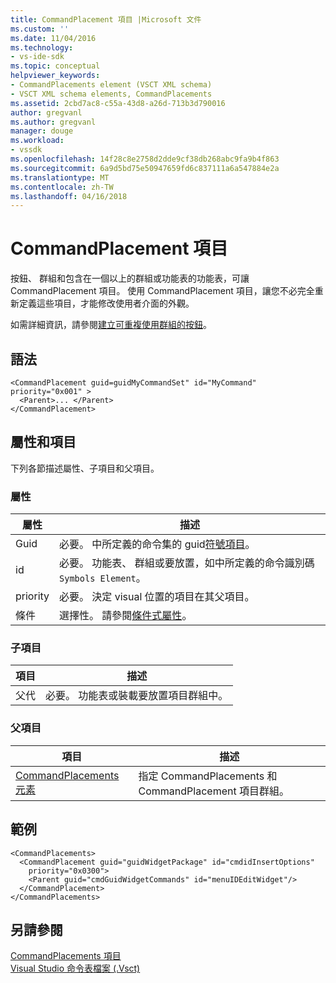 ```yaml
---
title: CommandPlacement 項目 |Microsoft 文件
ms.custom: ''
ms.date: 11/04/2016
ms.technology:
- vs-ide-sdk
ms.topic: conceptual
helpviewer_keywords:
- CommandPlacements element (VSCT XML schema)
- VSCT XML schema elements, CommandPlacements
ms.assetid: 2cbd7ac8-c55a-43d8-a26d-713b3d790016
author: gregvanl
ms.author: gregvanl
manager: douge
ms.workload:
- vssdk
ms.openlocfilehash: 14f28c8e2758d2dde9cf38db268abc9fa9b4f863
ms.sourcegitcommit: 6a9d5bd75e50947659fd6c837111a6a547884e2a
ms.translationtype: MT
ms.contentlocale: zh-TW
ms.lasthandoff: 04/16/2018
---
```

# <a name="commandplacement-element"></a>CommandPlacement 項目
按鈕、 群組和包含在一個以上的群組或功能表的功能表，可讓 CommandPlacement 項目。 使用 CommandPlacement 項目，讓您不必完全重新定義這些項目，才能修改使用者介面的外觀。  
  
 如需詳細資訊，請參閱[建立可重複使用群組的按鈕](../extensibility/creating-reusable-groups-of-buttons.md)。  
  
## <a name="syntax"></a>語法  
  
```  
<CommandPlacement guid=guidMyCommandSet" id="MyCommand" priority="0x001" >  
  <Parent>... </Parent>  
</CommandPlacement>  
```  
  
## <a name="attributes-and-elements"></a>屬性和項目  
 下列各節描述屬性、子項目和父項目。  
  
### <a name="attributes"></a>屬性  
  
|屬性|描述|  
|---------------|-----------------|  
|Guid|必要。 中所定義的命令集的 guid[符號項目](../extensibility/symbols-element.md)。|  
|id|必要。 功能表、 群組或要放置，如中所定義的命令識別碼`Symbols Element`。|  
|priority|必要。 決定 visual 位置的項目在其父項目。|  
|條件|選擇性。 請參閱[條件式屬性](../extensibility/vsct-xml-schema-conditional-attributes.md)。|  
  
### <a name="child-elements"></a>子項目  
  
|項目|描述|  
|-------------|-----------------|  
|父代|必要。 功能表或裝載要放置項目群組中。|  
  
### <a name="parent-elements"></a>父項目  
  
|項目|描述|  
|-------------|-----------------|  
|[CommandPlacements 元素](../extensibility/commandplacements-element.md)|指定 CommandPlacements 和 CommandPlacement 項目群組。|  
  
## <a name="example"></a>範例  
  
```  
<CommandPlacements>  
  <CommandPlacement guid="guidWidgetPackage" id="cmdidInsertOptions"  
    priority="0x0300">  
    <Parent guid="cmdGuidWidgetCommands" id="menuIDEditWidget"/>  
  </CommandPlacement>  
</CommandPlacements>  
```  
  
## <a name="see-also"></a>另請參閱  
 [CommandPlacements 項目](../extensibility/commandplacements-element.md)   
 [Visual Studio 命令表檔案 (.Vsct)](../extensibility/internals/visual-studio-command-table-dot-vsct-files.md)